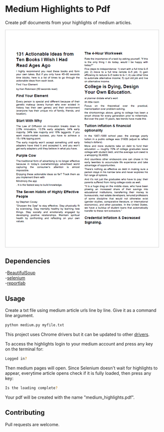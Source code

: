 # Medium Highlights to Pdf

Create pdf documents from your highlights of medium articles.

![alt text](https://github.com/fileames/Medium-Highlights-to-Pdf/blob/master/img/image.PNG?raw=true)

## Dependencies

-[BeautifulSoup](https://pypi.org/project/beautifulsoup4/)  
-[selenium](https://pypi.org/project/selenium/)  
-[reportlab](https://pypi.org/project/reportlab/)  


## Usage

Create a txt file using medium article urls line by line.
Give it as a command line argument.

```bash
python medium.py myfile.txt
```

This project uses Chrome drivers but it can be updated to other [drivers](https://www.selenium.dev/documentation/en/webdriver/driver_requirements/).

To access the highlights login to your medium account and press any key on the terminal for:
```bash
Logged in?
```

Then medium pages will open. Since Selenium doesn't wait for highlights to appear, everytime article opens check if it is fully loaded, then press any key:
```bash
Is the loading complete?
```
Your pdf will be created with the name "medium_highlights.pdf".


## Contributing
Pull requests are welcome. 

